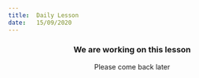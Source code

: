 ```yaml
---
title:  Daily Lesson
date:   15/09/2020
---
```


### <center>We are working on this lesson</center>
<center>Please come back later</center>